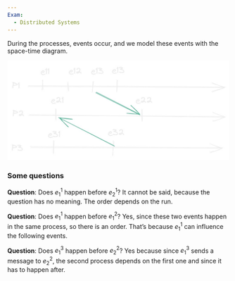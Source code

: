 ```yaml
---
Exam:
  - Distributed Systems
---
```

During the processes, events occur, and we model these events with the space-time diagram.

![Untitled](assets/Untitled.jpeg)

### Some questions

**Question**: Does $e_1^1$ happen before $e_2^1$? It cannot be said, because the question has no meaning. The order depends on the run. 

**Question**: Does $e_1^1$ happen before $e_1^2$? Yes, since these two events happen in the same process, so there is an order. That’s because $e_1^1$ can influence the following events.

**Question**: Does $e_1^3$ happen before $e_2^2$? Yes because since $e_1^3$ sends a message to $e_2^2$, the second process depends on the first one and since it has to happen after.  